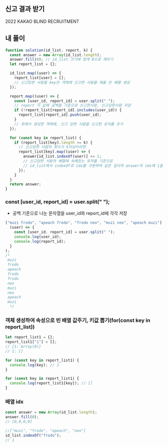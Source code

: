 ## 신고 결과 받기

2022 KAKAO BLIND RECRUITMENT

## 내 풀이

```javascript
function solution(id_list, report, k) {
  const answer = new Array(id_list.length);
  answer.fill(0); // id_list 크기에 맞게 0으로 채우기
  let report_list = {};

  id_list.map((user) => {
    report_list[user] = [];
    // 신고당한 사람을 key인 객체에 신고한 사람을 채울 빈 배열 생성
  });

  report.map((user) => {
    const [user_id, report_id] = user.split(" ");
    // report 각 값에 공백을 기준으로 신고한사람, 신고당한사람 저장
    if (!report_list[report_id].includes(user_id)) {
      report_list[report_id].push(user_id);
    }
    // 위에서 생성한 객체에, 신고 당한 사람을 신고한 유저를 추가
  });

  for (const key in report_list) {
    if (report_list[key].length >= k) {
      // 신고당한 사람의 횟수가 k이상이라면
      report_list[key].map((user) => {
        answer[id_list.indexOf(user)] += 1;
        // 신고당한 사람의 배열에 속해있는 유저를 기준으로
        // id_list에서 indexOf로 idx를 구분하여 같은 길이의 answer의 idx에 1을 더하면서 순회
      });
    }
  }
  return answer;
}
```

### const [user_id, report_id] = user.split(" ");

- 공백 기준으로 나눈 문자열을 user_id와 report_id에 각각 저장

```javascript
["muzi frodo", "apeach frodo", "frodo neo", "muzi neo", "apeach muzi"].map(
  (user) => {
    const [user_id, report_id] = user.split(" ");
    console.log(user_id);
    console.log(report_id);
  }
);
/*
 muzi
 frodo
 apeach
 frodo
 frodo
 neo
 muzi
 neo
 apeach
 muzi
  */
```

### 객체 생성하여 속성으로 빈 배열 값주기, 키값 뽑기(for(const key in report_list))

```javascript
let report_list1 = {};
report_list1["1"] = [];
// {1: Array(0)}
// 1: []

for (const key in report_list1) {
  console.log(key); // 1
}

for (const key in report_list1) {
  console.log(report_list1[key]); // []
}
```

### 배열 idx

```javascript
const answer = new Array(id_list.length);
answer.fill(0);
// [0,0,0,0]

//["muzi", "frodo", "apeach", "neo"]
id_list.indexOf("frodo");
// 1
```
